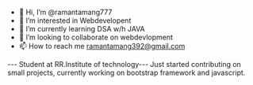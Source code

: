 - 👋 Hi, I’m @ramantamang777
- 👀 I’m interested in Webdevelopent
- 🌱 I’m currently learning DSA w/h JAVA
- 💞️ I’m looking to collaborate on webdevlopment
- 📫 How to reach me ramantamang392@gmail.com

--- Student at RR.Institute of technology--- 
Just started contributing on small projects, currently working on bootstrap framework and javascript.
<!---
ramantamang777/ramantamang777 is a ✨ special ✨ repository because its `README.md` (this file) appears on your GitHub profile.
You can click the Preview link to take a look at your changes.
--->
